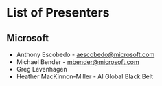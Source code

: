 # List of Presenters

## Microsoft

- Anthony Escobedo - aescobedo@microsoft.com
- Michael Bender - mbender@microsoft.com
- Greg Levenhagen 
- Heather MacKinnon-Miller - AI Global Black Belt

